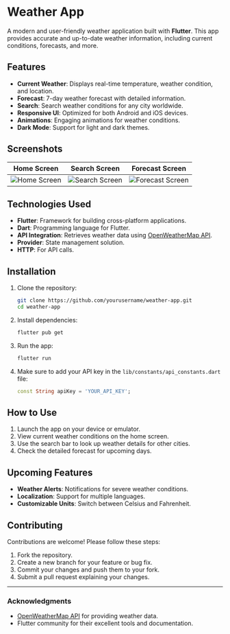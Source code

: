# Weather App

A modern and user-friendly weather application built with **Flutter**. This app provides accurate and up-to-date weather information, including current conditions, forecasts, and more.

## Features

- **Current Weather**: Displays real-time temperature, weather condition, and location.
- **Forecast**: 7-day weather forecast with detailed information.
- **Search**: Search weather conditions for any city worldwide.
- **Responsive UI**: Optimized for both Android and iOS devices.
- **Animations**: Engaging animations for weather conditions.
- **Dark Mode**: Support for light and dark themes.

## Screenshots

| Home Screen | Search Screen | Forecast Screen |
|-------------|---------------|-----------------|
| ![Home Screen](screenshots/home.png) | ![Search Screen](screenshots/search.png) | ![Forecast Screen](screenshots/forecast.png) |

## Technologies Used

- **Flutter**: Framework for building cross-platform applications.
- **Dart**: Programming language for Flutter.
- **API Integration**: Retrieves weather data using [OpenWeatherMap API](https://openweathermap.org/api).
- **Provider**: State management solution.
- **HTTP**: For API calls.

## Installation

1. Clone the repository:

   ```bash
   git clone https://github.com/yourusername/weather-app.git
   cd weather-app
   ```

2. Install dependencies:

   ```bash
   flutter pub get
   ```

3. Run the app:

   ```bash
   flutter run
   ```

4. Make sure to add your API key in the `lib/constants/api_constants.dart` file:

   ```dart
   const String apiKey = 'YOUR_API_KEY';
   ```

## How to Use

1. Launch the app on your device or emulator.
2. View current weather conditions on the home screen.
3. Use the search bar to look up weather details for other cities.
4. Check the detailed forecast for upcoming days.

## Upcoming Features

- **Weather Alerts**: Notifications for severe weather conditions.
- **Localization**: Support for multiple languages.
- **Customizable Units**: Switch between Celsius and Fahrenheit.

## Contributing

Contributions are welcome! Please follow these steps:

1. Fork the repository.
2. Create a new branch for your feature or bug fix.
3. Commit your changes and push them to your fork.
4. Submit a pull request explaining your changes.

---

### Acknowledgments

- [OpenWeatherMap API](https://openweathermap.org/api) for providing weather data.
- Flutter community for their excellent tools and documentation.

